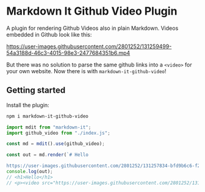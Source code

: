 # Markdown It Github Video Plugin

A plugin for rendering Github Videos also in plain Markdown. Videos embedded in Github look like this:

https://user-images.githubusercontent.com/2801252/131259499-54a3188d-46c3-4015-98e3-2477684351b6.mp4

But there was no solution to parse the same github links into a `<video>` for your own website. Now there is with `markdown-it-github-video`!

## Getting started

Install the plugin:

```bash
npm i markdown-it-github-video
```

```js
import mdit from "markdown-it";
import github_video from "./index.js";

const md = mdit().use(github_video);

const out = md.render(`# Hello

https://user-images.githubusercontent.com/2801252/131257834-bfd9b6c6-f22e-46f2-9d06-8c14ac7f2708.mp4`);
console.log(out);
// <h1>Hello</h1>
// <p><video src="https://user-images.githubusercontent.com/2801252/131257834-bfd9b6c6-f22e-46f2-9d06-8c14ac7f2708.mp4" controls></video></p>
```
